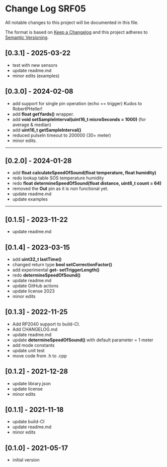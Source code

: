 # Change Log SRF05

All notable changes to this project will be documented in this file.

The format is based on [Keep a Changelog](http://keepachangelog.com/)
and this project adheres to [Semantic Versioning](http://semver.org/).


## [0.3.1] - 2025-03-22
- test with new sensors
- update readme.md
- minor edits (examples)


## [0.3.0] - 2024-02-08
- add support for single pin operation (echo == trigger) Kudos to RobertPHeller!
- add **float getYards()** wrapper.
- add **void setSampleInterval(uint16_t microSeconds = 1000)** (for average & median)
- add **uint16_t getSampleInterval()**
- reduced pulseIn timeout to 200000 (30+ meter)
- minor edits.

----

## [0.2.0] - 2024-01-28
- add **float calculateSpeedOfSound(float temperature, float humidity)**
- redo lookup table SOS temperature humidity
- redo **float determineSpeedOfSound(float distance, uint8_t count = 64)**
- removed the **Out** pin as it is non functional yet.
- update readme.md
- update examples

----

## [0.1.5] - 2023-11-22
- update readme.md

## [0.1.4] - 2023-03-15
- add **uint32_t lastTime()**
- changed return type **bool setCorrectionFactor()**
- add experimental **get- setTriggerLength()**
- redo **determineSpeedOfSound()**
- update readme.md
- update GitHub actions
- update license 2023
- minor edits

## [0.1.3] - 2022-11-25
- Add RP2040 support to build-CI.
- Add CHANGELOG.md
- update readme.md
- update **determineSpeedOfSound()** with default parameter = 1 meter
- add mode constants
- update unit test
- move code from .h to .cpp

## [0.1.2] - 2021-12-28
- update library.json
- update license
- minor edits

## [0.1.1] - 2021-11-18
- update build-CI
- update readme.md
- minor edits

## [0.1.0] - 2021-05-17
- initial version

